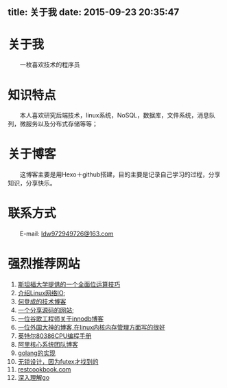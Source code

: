 title: 关于我
date: 2015-09-23 20:35:47
---

# 关于我
　　一枚喜欢技术的程序员
 　　　　　　　　　　　　　

# 知识特点
　　本人喜欢研究后端技术，linux系统，NoSQL，数据库，文件系统，消息队列，微服务以及分布式存储等等；


# 关于博客
 　　这博客主要是用Hexo＋github搭建，目的主要是记录自己学习的过程，分享知识，分享快乐。

# 联系方式
　　E-mail: ldw972949726@163.com

# 强烈推荐网站
1. [斯坦福大学提供的一个全面位运算技巧](http://graphics.stanford.edu/~seander/bithacks.html "")
2. [介绍Linux网络IO](http://www.kegel.com/c10k.html "");
3. [何登成的技术博客](http://hedengcheng.com/ "")
4. [一个分享源码的网站](http://ccodearchive.net/list.html "");
5. [一位谷歌工程师关于innodb博客](http://blog.jcole.us/innodb/ "")
6. [一位外国大神的博客,在linux内核内存管理方面写的很好](http://duartes.org/gustavo/blog/archives/ "")
7. [英特尔80386CPU编程手册](https://pdos.csail.mit.edu/6.828/2008/readings/i386/toc.htm "")
8. [阿里核心系统团队博客](http://csrd.aliapp.com/ "")
9. [golang的实现](https://tracymacding.gitbooks.io/implementation-of-golang/content/ "")
10. [无锁设计，因为futex才找到的](http://locklessinc.com/articles/mutex_cv_futex/ "")
11. [restcookbook.com](http://restcookbook.com/Basics/loggingin/ "")
12. [深入理解go](https://tiancaiamao.gitbooks.io/go-internals/content/zh/index.html "")
